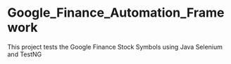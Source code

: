 # Google_Finance_Automation_Framework
This project tests the Google Finance Stock Symbols using Java Selenium and TestNG
